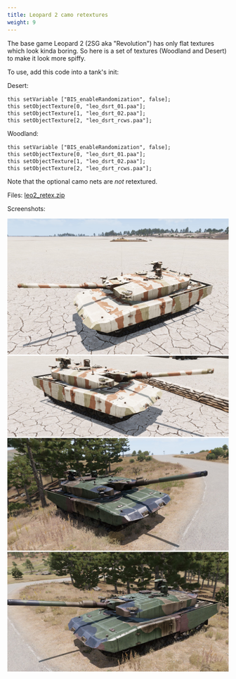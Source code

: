 ```yaml
---
title: Leopard 2 camo retextures
weight: 9
---
```


The base game Leopard 2 (2SG aka "Revolution") has only flat textures which
look kinda boring. So here is a set of textures (Woodland and Desert) to make
it look more spiffy.

To use, add this code into a tank's init:

Desert:

```
this setVariable ["BIS_enableRandomization", false];
this setObjectTexture[0, "leo_dsrt_01.paa"];
this setObjectTexture[1, "leo_dsrt_02.paa"];
this setObjectTexture[2, "leo_dsrt_rcws.paa"];
```

Woodland:

```
this setVariable ["BIS_enableRandomization", false];
this setObjectTexture[0, "leo_dsrt_01.paa"];
this setObjectTexture[1, "leo_dsrt_02.paa"];
this setObjectTexture[2, "leo_dsrt_rcws.paa"];
```

Note that the optional camo nets are _not_ retextured.

Files: <a href="leo2_retex.zip">leo2_retex.zip</a>

Screenshots:

<img src="l2rtx_dsrt.jpg"/><br/>
<img src="l2rtx_dsrt2.jpg"/><br/>
<img src="l2rtx_wdl.jpg"/><br/>
<img src="l2rtx_wdl2.jpg"/><br/>

